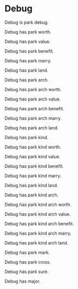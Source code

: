 # Debug

Debug is park debug.

Debug has park worth.

Debug has park value.

Debug has park benefit.

Debug has park marry.

Debug has park land.

Debug has park arch.

Debug has park arch worth.

Debug has park arch value.

Debug has park arch benefit.

Debug has park arch marry.

Debug has park arch land.

Debug has park kind.

Debug has park kind worth.

Debug has park kind value.

Debug has park kind benefit.

Debug has park kind marry.

Debug has park kind land.

Debug has park kind arch.

Debug has park kind arch worth.

Debug has park kind arch value.

Debug has park kind arch benefit.

Debug has park kind arch marry.

Debug has park kind arch land.

Debug has park mark.

Debug has park cross.

Debug has park sure.

Debug has major.